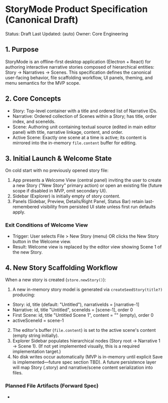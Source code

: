 # StoryMode Product Specification (Canonical Draft)

Status: Draft
Last Updated: (auto)
Owner: Core Engineering

## 1. Purpose
StoryMode is an offline-first desktop application (Electron + React) for authoring interactive narrative stories composed of hierarchical entities: Story → Narratives → Scenes. This specification defines the canonical user-facing behavior, file scaffolding workflow, UI panels, theming, and menu semantics for the MVP scope.

## 2. Core Concepts
- Story: Top-level container with a title and ordered list of Narrative IDs.
- Narrative: Ordered collection of Scenes within a Story; has title, order index, and sceneIds.
- Scene: Authoring unit containing textual source (edited in main editor panel) with title, narrative linkage, content, and order.
- Active Scene: Exactly one scene at a time is active; its content is mirrored into the in-memory `file.content` buffer for editing.

## 3. Initial Launch & Welcome State
On cold start with no previously opened story file:
1. App presents a Welcome View (central panel) inviting the user to create a new Story ("New Story" primary action) or open an existing file (future scope if disabled in MVP, omit secondary UI).
2. Sidebar (Explorer) is initially empty of story content.
3. Panels (Sidebar, Preview, Details/Right Panel, Status Bar) retain last-remembered visibility from persisted UI state unless first run defaults apply.

### Exit Conditions of Welcome View
- Trigger: User selects File > New Story (menu) OR clicks the New Story button in the Welcome view.
- Result: Welcome view is replaced by the editor view showing Scene 1 of the new Story.

## 4. New Story Scaffolding Workflow
When a new story is created (`store.newStory()`):
1. A new in-memory story model is generated via `createSeedStory(title?)` producing:
  - Story: id, title (default: "Untitled"), narrativeIds = [narrative-1]
  - Narrative: id, title "Untitled", sceneIds = [scene-1], order 0
  - First Scene: id, title "Untitled Scene 1", content = "" (empty), order 0
   - activeSceneId = scene-1
2. The editor's buffer (`file.content`) is set to the active scene's content (empty string initially).
3. Explorer Sidebar populates hierarchical nodes (Story root → Narrative 1 → Scene 1). (If not yet implemented visually, this is a required implementation target.)
4. No disk writes occur automatically (MVP is in-memory until explicit Save is implemented—future spec section TBD). A future persistence layer will map Story (.story) and narrative/scene content serialization into files.

### Planned File Artifacts (Forward Spec)
- <Title>.story : JSON (or structured) composite manifest describing story + nested narratives/scenes metadata and ordering.
- <SceneId or Title>.narrative (Possibly consolidated; evaluate whether a separate narrative file is necessary or scenes-only) – Present intent: two initial files `Untitled.story` and `Untitled.narrative`. To reconcile with current model (scenes hold content), narrative-level text file may be deferred; alternative: `Untitled.story` + first scene text file (e.g., `Untitled Scene 1.txt`). OPEN QUESTION.

Decision Needed: Confirm exact on-disk representation (single composite vs multi-file). For now, spec captures intent but marks file emission as Deferred.

## 5. Hierarchical Editing Behavior
- Changing Active Scene persists the previous active scene's current edited content back into `storyModel.scenes[activeSceneId].content` before switching.
- Editor buffer then loads new active scene content.
- Adding Narratives increments order by appending; scenes within narrative are similarly appended.

## 6. Menu Semantics (MVP)
### File Menu
- New Story (dispatches `file:newStory` → renderer `menu:newStory` → `newStory()`)
- (Save / Open / Recent: deferred if not implemented—do not surface disabled placeholders.)

### View Menu
Submenus and actions:
- Themes (single exclusive radio group):
  - Auto (system adaptive)
  - Light Mode
  - Dark Mode
  - (Optional plugin themes appended below a separator only if at least one plugin theme is registered)
- Panels:
  - Sidebar (toggle)
  - Details Panel (right-side; toggle) (Term: "Details Panel" canonical; was previously "Right Panel")
  - Status Bar (toggle)
- Window:
  - Minimize (native)
  - Maximize / Restore (native)

Removed / Excluded from MVP:
- Fullscreen, Reload, Zoom controls, Dev Tools, World Browser, Inspector (renamed & consolidated under Panels if present), Appearance submenu (merged into Themes), Save All Narrative Files.

### Help Menu
- About StoryMode (opens draggable About dialog modal; see Section 9)

## 7. Theming
- State Keys: `themeMode` in store: 'auto' | 'light' | 'dark'; optional `themeId` for future plugin themes.
- Renderer listens to DOM CustomEvents: `menu:setThemeMode`, `menu:applyThemePreset` (forwarded from main → preload).
- Auto Mode: Adapts to system `prefers-color-scheme` changes dynamically; on change, store emits system theme update and DOM `<html data-theme>` is updated.
- Persistence: localStorage (key naming per existing implementation) stores both `themeMode` and explicit preset; on load, applies mode then resolves effective theme.
- Only one radio group ensures mutually exclusive selection (Auto excludes explicit light/dark when chosen and vice versa).

## 8. Panels & Layout
- Sidebar: File / Story explorer. Collapsible state persisted.
- Details Panel: Right-side contextual panel (future debugging / meta info). Hidden by default unless previously enabled.
- Preview Panel (if present in code): Controlled separately (`previewVisible`). Not currently user-toggled via menu (evaluated future design) or else included under Panels once finalized.
- Status Bar: Footer utility bar; toggle persists.
- Draggability: Only main OS window frame is draggable except About dialog (special case).

## 9. About Dialog Behavior
- Fully draggable by any non-interactive area (entire surface except buttons/links) without changing cursor.
- Single Close 'X' in header + optional footer Close button (footer stays as secondary action; spec: keep one top X only).
- Mascot image alignment: Left edge aligns visually with copyright text left edge (achieved via fixed CSS offset; no runtime pixel sampling or canvas analysis—explicitly prohibited to avoid complexity and flicker).
- Esc key closes dialog.

## 10. Accessibility & UX Principles
- Keyboard: New Story (Ctrl+N / Cmd+N) FUTURE (if accelerator assigned) – currently unspecified.
- Focus management: Opening About traps focus initially on Close button; closing returns focus to the previously focused element (TO IMPLEMENT if missing).
- High contrast / Reduced motion: Future enhancements; not in MVP scope.

## 11. Error Handling & Edge Cases
- Creating a New Story while unsaved edits exist (future persistence): Should prompt (Deferred; current build overwrites in-memory state silently).
- Theme system fallback: If unknown plugin theme requested, ignore and retain previous theme while logging a warning (IMPLEMENTATION NOTE for future additions).
- Rapid scene switching: Ensure previous scene content flush is synchronous (current direct set operation suffices; no async race).

## 12. Data Model Serialization (Forward Spec)
Target JSON manifest (illustrative with new naming):
```
{
  "version": 1,
  "title": "Untitled",
  "narratives": [
    {
      "id": "narrative-abc123",
  "title": "Untitled",
      "order": 0,
      "scenes": [
  { "id": "scene-def456", "title": "Untitled Scene 1", "order": 0, "content": "" }
      ]
    }
  ],
  "activeSceneId": "scene-def456"
}
```
Open Question: Whether scene content is co-located (as above) or stored in discrete per-scene text files.

## 13. Persistence Roadmap (Out of Immediate Scope)
Phase 1: Single composite .story file (includes all text) – simplest implementation.
Phase 2: Optional externalization of large scene bodies for streaming / diff friendliness.
Phase 3: Narrative-level modularization only if proven beneficial.

## 14. Non-Goals (MVP)
- Multi-window editing.
- Live collaboration / networking.
- Plugin discovery UI.
- Built-in analytics or telemetry.
- Internationalization.

## 15. Gaps vs Current Implementation
| Spec Item | Current State | Gap Action |
|-----------|---------------|-----------|
| Explorer hierarchical display after New Story | May not render full hierarchy (verify) | Ensure Story → Narrative → Scene nodes appear immediately |
| Dual initial file creation (Untitled.story + Untitled.narrative) | Not implemented (in-memory only) | Decide on file strategy; implement persistence layer |
| Focus return after About close | Unverified | Implement focus restoration |
| Accessibility keyboard shortcuts | Minimal | Define & register accelerators |
| Preview / Details panel menu parity | Details only partially integrated | Audit and update Panels submenu |

## 16. Acceptance Criteria (MVP Complete)
- New Story replaces welcome view with editor showing Scene 1.
- Theme selection updates immediately and persists across restart.
- About dialog draggable everywhere; single top X; alignment stable.
- Panels toggles mutate UI and persist state.
- No removed menu commands appear.

## 17. Open Decisions Log
1. File persistence format (single .story vs multi-file). Owner: Product/Engineering. Due: Pre-persistence milestone.
2. Naming standard for Details Panel final label ("Details" vs "Inspector"). Current decision: "Details Panel".
3. Inclusion of Preview Panel under Panels submenu. Pending feature readiness.

## 18. Future Extensions (Backlog Candidates)
- Scene duplication & reordering UI.
- Narrative reordering via drag-and-drop.
- In-editor linting diagnostics (partial infra exists under `parse` pipeline).
- Export to HTML / interactive runtime.

## 19. Traceability Mapping
Menu Event `file:newStory` → preload emits `menu:newStory` → renderer listener calls `useStore.getState().newStory()` → store seeds model → editor binds to active scene content.

## 20. Glossary
- Details Panel: Right-side contextual panel (formerly Inspector internally in code comments).
- Active Scene: Scene whose content is currently loaded into editor buffer.
- Panels: Toggleable UI chrome sections (Sidebar, Details Panel, Status Bar, future Preview).

---
End of Spec Draft.

